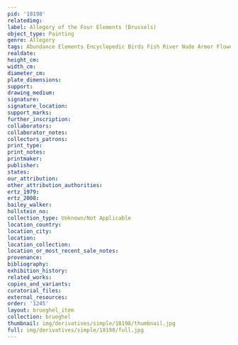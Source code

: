```yaml
---
pid: '18198'
relatedimg: 
label: Allegory of the Four Elements (Brussels)
object_type: Painting
genre: Allegory
tags: Abundance Elements Encyclopedic Birds Fish River Nude Armor Flowers Fruit
realdate: 
height_cm: 
width_cm: 
diameter_cm: 
plate_dimensions: 
support: 
drawing_medium: 
signature: 
signature_location: 
support_marks: 
further_inscription: 
collaborators: 
collaborator_notes: 
collectors_patrons: 
print_type: 
print_notes: 
printmaker: 
publisher: 
states: 
our_attribution: 
other_attribution_authorities: 
ertz_1979: 
ertz_2008: 
bailey_walker: 
hollstein_no: 
collection_type: Unknown/Not Applicable
location_country: 
location_city: 
location: 
location_collection: 
location_or_most_recent_sale_notes: 
provenance: 
bibliography: 
exhibition_history: 
related_works: 
copies_and_variants: 
curatorial_files: 
external_resources: 
order: '1245'
layout: brueghel_item
collection: brueghel
thumbnail: img/derivatives/simple/18198/thumbnail.jpg
full: img/derivatives/simple/18198/full.jpg
---
```

